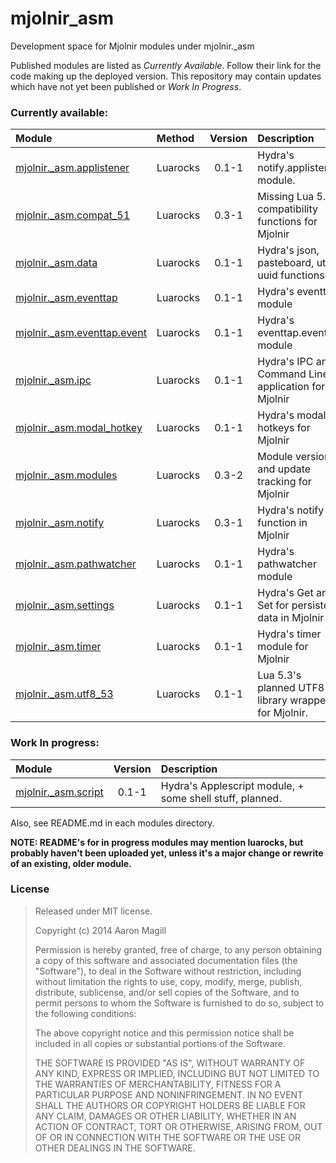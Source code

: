 mjolnir_asm
===========

Development space  for Mjolnir modules under mjolnir._asm

Published modules are listed as *Currently Available*.  Follow their link for the code making up the deployed version.  This repository may contain updates which have not yet been published or *Work In Progress*.

### Currently available:

|Module                                                                                | Method   | Version | Description                                          |
|:-------------------------------------------------------------------------------------|:---------|:-------:|:-----------------------------------------------------|
|[mjolnir._asm.applistener](https://github.com/asmagill/mjolnir_asm.applistener)       | Luarocks | 0.1-1   | Hydra's notify.applistener module.                   |
|[mjolnir._asm.compat_51](https://github.com/asmagill/mjolnir_asm.compat_51)           | Luarocks | 0.3-1   | Missing Lua 5.1 compatibility functions for Mjolnir  |
|[mjolnir._asm.data](https://github.com/asmagill/mjolnir_asm.data)                     | Luarocks | 0.1-1   | Hydra's json, pasteboard, utf8, uuid functions       |
|[mjolnir._asm.eventtap](https://github.com/asmagill/mjolnir_asm.eventtap)             | Luarocks | 0.1-1   | Hydra's eventtap module                              |
|[mjolnir._asm.eventtap.event](https://github.com/asmagill/mjolnir_asm.eventtap.event) | Luarocks | 0.1-1   | Hydra's eventtap.event module                        |
|[mjolnir._asm.ipc](https://github.com/asmagill/mjolnir_asm.ipc)                       | Luarocks | 0.1-1   | Hydra's IPC and Command Line application for Mjolnir |
|[mjolnir._asm.modal_hotkey](https://github.com/asmagill/mjolnir_asm.modal_hotkey)     | Luarocks | 0.1-1   | Hydra's modal hotkeys for Mjolnir                    |
|[mjolnir._asm.modules](https://github.com/asmagill/mjolnir_asm.modules)               | Luarocks | 0.3-2   | Module version and update tracking for Mjolnir       |
|[mjolnir._asm.notify](https://github.com/asmagill/mjolnir_asm.notify)                 | Luarocks | 0.3-1   | Hydra's notify function in Mjolnir                   |
|[mjolnir._asm.pathwatcher](https://github.com/asmagill/mjolnir_asm.pathwatcher)       | Luarocks | 0.1-1   | Hydra's pathwatcher module                           |
|[mjolnir._asm.settings](https://github.com/asmagill/mjolnir_asm.settings)             | Luarocks | 0.1-1   | Hydra's Get and Set for persistent data in Mjolnir   |
|[mjolnir._asm.timer](https://github.com/asmagill/mjolnir_asm.timer)                   | Luarocks | 0.1-1   | Hydra's timer module for Mjolnir                     |
|[mjolnir._asm.utf8_53](https://github.com/asmagill/mjolnir_asm.utf8_53)               | Luarocks | 0.1-1   | Lua 5.3's planned UTF8 library wrapped for Mjolnir.  |

### Work In progress:

|Module                                                                                | Version | Description                                              |
|:-------------------------------------------------------------------------------------|:-------:|:---------------------------------------------------------|
|[mjolnir._asm.script](https://github.com/asmagill/mjolnir_asm.script)                 | 0.1-1   | Hydra's Applescript module, + some shell stuff, planned. |

Also, see README.md in each modules directory.

**NOTE: README's for in progress modules may mention luarocks, but probably haven't been uploaded yet, unless it's a major change or rewrite of an existing, older module.**

### License

> Released under MIT license.
>
> Copyright (c) 2014 Aaron Magill
>
> Permission is hereby granted, free of charge, to any person obtaining a copy of this software and associated documentation files (the "Software"), to deal in the Software without restriction, including without limitation the rights to use, copy, modify, merge, publish, distribute, sublicense, and/or sell copies of the Software, and to permit persons to whom the Software is furnished to do so, subject to the following conditions:
>
> The above copyright notice and this permission notice shall be included in all copies or substantial portions of the Software.
>
> THE SOFTWARE IS PROVIDED "AS IS", WITHOUT WARRANTY OF ANY KIND, EXPRESS OR IMPLIED, INCLUDING BUT NOT LIMITED TO THE WARRANTIES OF MERCHANTABILITY, FITNESS FOR A PARTICULAR PURPOSE AND NONINFRINGEMENT. IN NO EVENT SHALL THE AUTHORS OR COPYRIGHT HOLDERS BE LIABLE FOR ANY CLAIM, DAMAGES OR OTHER LIABILITY, WHETHER IN AN ACTION OF CONTRACT, TORT OR OTHERWISE, ARISING FROM, OUT OF OR IN CONNECTION WITH THE SOFTWARE OR THE USE OR OTHER DEALINGS IN THE SOFTWARE.
>
